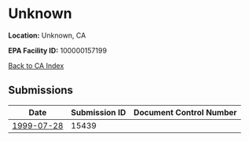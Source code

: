 # Unknown

**Location:** Unknown, CA

**EPA Facility ID:** 100000157199

[Back to CA Index](../../index.md)

## Submissions

| Date | Submission ID | Document Control Number |
|------|--------------|-------------------------|
| [1999-07-28](submissions/15439.md) | 15439 |  |
